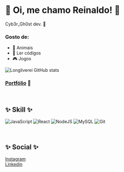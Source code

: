 # 👾 Oi, me chamo Reinaldo! 👾

Cyb3r_Gh0st dev. 🌃

### Gosto de:
- 🐤 Animais
- 👻 Ler códigos
- 🎮 Jogos

![Longliverei GitHub stats](https://github-readme-stats.vercel.app/api?username=longliverei&theme=cobalt)
### [Portfólio](https://longliverei.github.io) 👹

<br>

## ✨ Skill ✨
![JavaScript](https://img.shields.io/badge/javascript-%23323330.svg?style=for-the-badge&logo=javascript&logoColor=%23F7DF1E) ![React](https://img.shields.io/badge/react-%2320232a.svg?style=for-the-badge&logo=react&logoColor=%2361DAFB) 	![NodeJS](https://img.shields.io/badge/node.js-6DA55F?style=for-the-badge&logo=node.js&logoColor=white)
![MySQL](https://img.shields.io/badge/mysql-%2300f.svg?style=for-the-badge&logo=mysql&logoColor=white) 	![Git](https://img.shields.io/badge/git-%23F05033.svg?style=for-the-badge&logo=git&logoColor=white)

<br>

## ✨ Social ✨
[Instagram](https://www.instagram.com/longlivereina/)
<br>
[Linkedin](https://www.linkedin.com/in/reinaldoybk)
